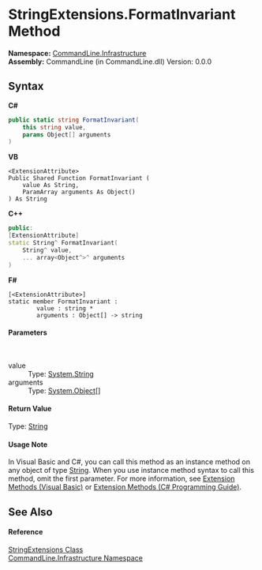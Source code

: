 # StringExtensions.FormatInvariant Method 
 

**Namespace:**&nbsp;<a href="N_CommandLine_Infrastructure">CommandLine.Infrastructure</a><br />**Assembly:**&nbsp;CommandLine (in CommandLine.dll) Version: 0.0.0

## Syntax

**C#**<br />
``` C#
public static string FormatInvariant(
	this string value,
	params Object[] arguments
)
```

**VB**<br />
``` VB
<ExtensionAttribute>
Public Shared Function FormatInvariant ( 
	value As String,
	ParamArray arguments As Object()
) As String
```

**C++**<br />
``` C++
public:
[ExtensionAttribute]
static String^ FormatInvariant(
	String^ value, 
	... array<Object^>^ arguments
)
```

**F#**<br />
``` F#
[<ExtensionAttribute>]
static member FormatInvariant : 
        value : string * 
        arguments : Object[] -> string 

```


#### Parameters
&nbsp;<dl><dt>value</dt><dd>Type: <a href="https://docs.microsoft.com/dotnet/api/system.string" target="_blank">System.String</a><br /></dd><dt>arguments</dt><dd>Type: <a href="https://docs.microsoft.com/dotnet/api/system.object" target="_blank">System.Object</a>[]<br /></dd></dl>

#### Return Value
Type: <a href="https://docs.microsoft.com/dotnet/api/system.string" target="_blank">String</a>

#### Usage Note
In Visual Basic and C#, you can call this method as an instance method on any object of type <a href="https://docs.microsoft.com/dotnet/api/system.string" target="_blank">String</a>. When you use instance method syntax to call this method, omit the first parameter. For more information, see <a href="https://docs.microsoft.com/dotnet/visual-basic/programming-guide/language-features/procedures/extension-methods">Extension Methods (Visual Basic)</a> or <a href="https://docs.microsoft.com/dotnet/csharp/programming-guide/classes-and-structs/extension-methods">Extension Methods (C# Programming Guide)</a>.

## See Also


#### Reference
<a href="T_CommandLine_Infrastructure_StringExtensions">StringExtensions Class</a><br /><a href="N_CommandLine_Infrastructure">CommandLine.Infrastructure Namespace</a><br />